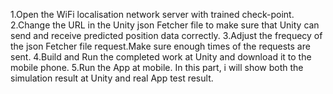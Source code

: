 1.Open the WiFi localisation network server with trained check-point.
2.Change the URL in the Unity json Fetcher file to make sure that Unity can send and receive
predicted position data correctly.
3.Adjust the frequecy of the json Fetcher file request.Make sure enough times of the requests
are sent.
4.Build and Run the completed work at Unity and download it to the mobile phone.
5.Run the App at mobile. In this part, i will show both the simulation result at Unity and real
App test result.
